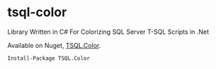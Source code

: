 # tsql-color
Library Written in C# For Colorizing SQL Server T-SQL Scripts in .Net

Available on Nuget, [TSQL.Color](https://www.nuget.org/packages/TSQL.Color/).

    Install-Package TSQL.Color


